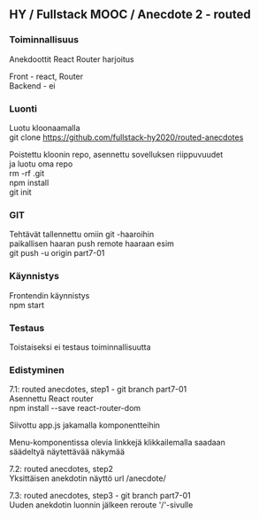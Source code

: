 

## HY / Fullstack MOOC / Anecdote 2 - routed

### Toiminnallisuus  

Anekdoottit React Router harjoitus  

Front - react, Router  
Backend - ei  
 

### Luonti  

Luotu kloonaamalla  
git clone https://github.com/fullstack-hy2020/routed-anecdotes

Poistettu kloonin repo, asennettu sovelluksen riippuvuudet  
ja luotu oma repo  
rm -rf .git  
npm install  
git init   

### GIT

Tehtävät tallennettu omiin git -haaroihin  
paikallisen haaran push remote haaraan esim  
git push -u origin part7-01  

### Käynnistys  
Frontendin käynnistys  
npm start  

### Testaus  
Toistaiseksi ei testaus toiminnallisuutta   

### Edistyminen

7.1: routed anecdotes, step1 - git branch part7-01  
Asennettu React router  
npm install --save react-router-dom  

Siivottu app.js jakamalla komponentteihin  

Menu-komponentissa olevia linkkejä klikkailemalla saadaan  
säädeltyä näytettävää näkymää  

7.2: routed anecdotes, step2  
Yksittäisen anekdotin näyttö url /anecdote/<id>  

7.3: routed anecdotes, step3  - git branch part7-01  
Uuden anekdotin luonnin jälkeen reroute '/'-sivulle  





